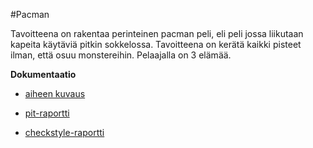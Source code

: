 #Pacman

Tavoitteena on rakentaa perinteinen pacman peli, eli peli jossa liikutaan
kapeita käytäviä pitkin sokkelossa. Tavoitteena on kerätä kaikki pisteet
ilman, että osuu monstereihin. Pelaajalla on 3 elämää.

**Dokumentaatio**

* [aiheen kuvaus](dokumentaatio/aiheenKuvausJaRakenne.md)

* [pit-raportti](https://htmlpreview.github.io/?https://github.com/langj1/Pacman/blob/master/dokumentaatio/pit/201702242347/index.html)

* [checkstyle-raportti](https://htmlpreview.github.io/?https://github.com/langj1/Pacman/blob/master/dokumentaatio/site/checkstyle.html)

